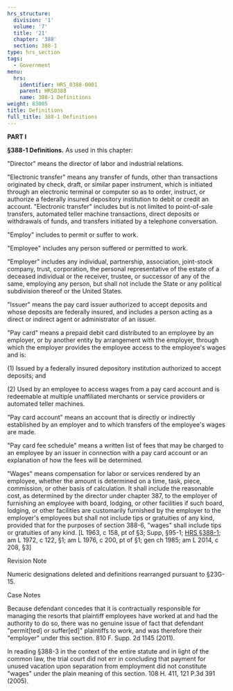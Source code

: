 ```yaml
---
hrs_structure:
  division: '1'
  volume: '7'
  title: '21'
  chapter: '388'
  section: 388-1
type: hrs_section
tags:
  - Government
menu:
  hrs:
    identifier: HRS_0388-0001
    parent: HRS0388
    name: 388-1 Definitions
weight: 83005
title: Definitions
full_title: 388-1 Definitions
---
```

**PART I**

**§388-1 Definitions.** As used in this chapter:

"Director" means the director of labor and industrial relations.

"Electronic transfer" means any transfer of funds, other than transactions originated by check, draft, or similar paper instrument, which is initiated through an electronic terminal or computer so as to order, instruct, or authorize a federally insured depository institution to debit or credit an account. "Electronic transfer" includes but is not limited to point-of-sale transfers, automated teller machine transactions, direct deposits or withdrawals of funds, and transfers initiated by a telephone conversation.

"Employ" includes to permit or suffer to work.

"Employee" includes any person suffered or permitted to work.

"Employer" includes any individual, partnership, association, joint-stock company, trust, corporation, the personal representative of the estate of a deceased individual or the receiver, trustee, or successor of any of the same, employing any person, but shall not include the State or any political subdivision thereof or the United States.

"Issuer" means the pay card issuer authorized to accept deposits and whose deposits are federally insured, and includes a person acting as a direct or indirect agent or administrator of an issuer.

"Pay card" means a prepaid debit card distributed to an employee by an employer, or by another entity by arrangement with the employer, through which the employer provides the employee access to the employee's wages and is:

(1) Issued by a federally insured depository institution authorized to accept deposits; and

(2) Used by an employee to access wages from a pay card account and is redeemable at multiple unaffiliated merchants or service providers or automated teller machines.

"Pay card account" means an account that is directly or indirectly established by an employer and to which transfers of the employee's wages are made.

"Pay card fee schedule" means a written list of fees that may be charged to an employee by an issuer in connection with a pay card account or an explanation of how the fees will be determined.

"Wages" means compensation for labor or services rendered by an employee, whether the amount is determined on a time, task, piece, commission, or other basis of calculation. It shall include the reasonable cost, as determined by the director under chapter 387, to the employer of furnishing an employee with board, lodging, or other facilities if such board, lodging, or other facilities are customarily furnished by the employer to the employer's employees but shall not include tips or gratuities of any kind, provided that for the purposes of section 388-6, "wages" shall include tips or gratuities of any kind. [L 1963, c 158, pt of §3; Supp, §95-1; [HRS §388-1](/title-21/chapter-388/section-388-1/); am L 1972, c 122, §1; am L 1976, c 200, pt of §1; gen ch 1985; am L 2014, c 208, §3]

Revision Note

Numeric designations deleted and definitions rearranged pursuant to §23G-15.

Case Notes

Because defendant concedes that it is contractually responsible for managing the resorts that plaintiff employees have worked at and had the authority to do so, there was no genuine issue of fact that defendant "permit[ted] or suffer[ed]" plaintiffs to work, and was therefore their "employer" under this section. 810 F. Supp. 2d 1145 (2011).

In reading §388-3 in the context of the entire statute and in light of the common law, the trial court did not err in concluding that payment for unused vacation upon separation from employment did not constitute "wages" under the plain meaning of this section. 108 H. 411, 121 P.3d 391 (2005).